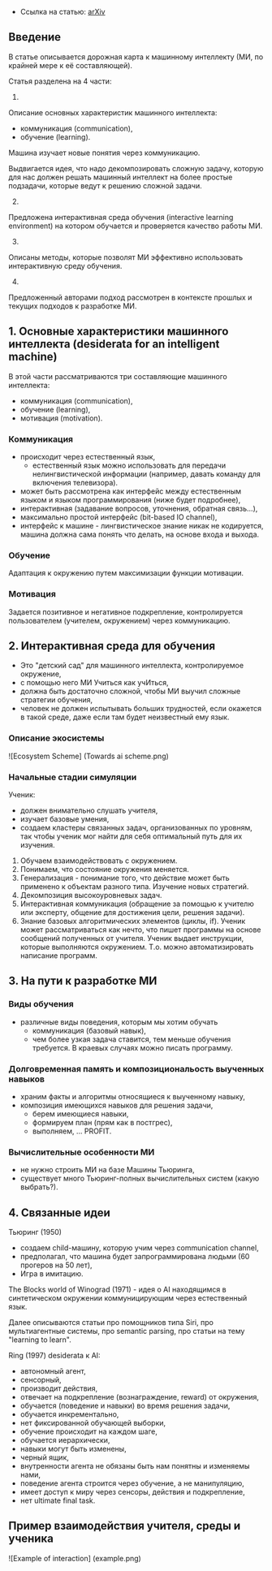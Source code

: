 - Ссылка на статью: [arXiv](http://arxiv.org/abs/1511.08130)

## Введение

В статье описывается дорожная карта к машинному интеллекту (МИ, по крайней мере
к её составляющей).

Статья разделена на 4 части:

1.
  Описание основных характеристик машинного интеллекта:

  - коммуникация (communication),
  - обучение (learning).

  Машина изучает новые понятия через коммуникацию.

  Выдвигается идея, что надо декомпозировать сложную задачу, которую для нас
  должен решать машинный интеллект на более простые подзадачи, которые
  ведут к решению сложной задачи.

2.
  Предложена интерактивная среда обучения (interactive learning environment) на
  котором обучается и проверяется качество работы МИ.

3.
  Описаны методы, которые позволят МИ эффективно использовать интерактивную
  среду обучения.

4.
  Предложенный авторами подход рассмотрен в контексте прошлых и текущих подходов
  к разработке МИ.


## 1. Основные характеристики машинного интеллекта (desiderata for an intelligent machine)

В этой части рассматриваются три составляющие машинного интеллекта:
- коммуникация (communication),
- обучение (learning),
- мотивация (motivation).

### Коммуникация

- происходит через естественный язык,
  - естественный язык можно использовать для передачи нелингвистической информации
    (например, давать команду для включения телевизора).
- может быть рассмотрена как интерфейс между естественным языком и языком
программирования (ниже будет подробнее),
- интерактивная (задавание вопросов, уточнения, обратная связь...),
- максимально простой интерфейс (bit-based IO channel),
- интерфейс к машине - лингвистическое знание никак не кодируется, машина должна
сама понять что делать, на основе входа и выхода.

### Обучение

Адаптация к окружению путем максимизации функции мотивации.

### Мотивация

Задается позитивное и негативное подкрепление, контролируется пользователем
(учителем, окружением) через коммуникацию.

## 2. Интерактивная среда для обучения

- Это "детский сад" для машинного интеллекта, контролируемое окружение,
- с помощью него МИ Учиться как учИться,
- должна быть достаточно сложной, чтобы МИ выучил сложные стратегии обучения,
- человек не должен испытывать больших трудностей, если окажется в такой
среде, даже если там будет неизвестный ему язык.

### Описание экосистемы

![Ecosystem Scheme]
(Towards ai scheme.png)

### Начальные стадии симуляции

Ученик:
- должен внимательно слушать учителя,
- изучает базовые умения,
- создаем кластеры связанных задач, организованных по уровням, так чтобы
ученик мог найти для себя оптимальный путь для их изучения.

1. Обучаем взаимодействовать с окружением.
2. Понимаем, что состояние окружения меняется.
3. Генерализация - понимание того, что действие может быть применено к объектам
разного типа. Изучение новых стратегий.
4. Декомпозиция высокоуровневых задач.
5. Интерактивная коммуникация (обращение за помощью к учителю или эксперту,
общение для достижения цели, решения задачи).
6. Знание базовых алгоритмических элементов (циклы, if).
Ученик может рассматриваться как нечто, что пишет программы на основе сообщений
полученных от учителя. Ученик выдает инструкции, которые выполняются окружением.
Т.о. можно автоматизировать написание программ.

## 3. На пути к разработке МИ

### Виды обучения

- различные виды поведения, которым мы хотим обучать
  - коммуникация (базовый навык),
  - чем более узкая задача ставится, тем меньше обучения требуется. В краевых
    случаях можно писать программу.

### Долговременная память и композициональость выученных навыков

- храним факты и алгоритмы относящиеся к выученному навыку,
- композиция имеющихся навыков для решения задачи,
  - берем имеющиеся навыки,
  - формируем план (прям как в постгрес),
  - выполняем, ... PROFIT.

### Вычислительные особенности МИ

- не нужно строить МИ на базе Машины Тьюринга,
- существует много Тьюринг-полных вычислительных систем (какую выбрать?).

## 4. Связанные идеи

Тьюринг (1950)
- создаем child-машину, которую учим через communication channel,
- предполагал, что машина будет запрограммирована людьми (60 прогеров на 50 лет),
- Игра в имитацию.

The Blocks world of Winograd (1971) - идея о AI находящимся в синтетическом окружении
коммуницирующим через естественный язык.

Далее описываются статьи про помощников типа Siri, про мультиагентные системы,
про semantic parsing, про статьи на тему "learning to learn".

Ring (1997) desiderata к AI:

- автономный агент,
- сенсорный,
- производит действия,
- отвечает на подкрепление (вознаграждение, reward) от окружения,
- обучается (поведение и навыки) во время решения задачи,
- обучается инкрементально,
- нет фиксированной обучающей выборки,
- обучение происходит на каждом шаге,
- обучается иерархически,
- навыки могут быть изменены,
- черный ящик,
- внутренности агента не обязаны быть нам понятны и изменяемы нами,
- поведение агента строится через обучение, а не манипуляцию,
- имеет доступ к миру через сенсоры, действия и подкрепление,
- нет ultimate final task.


## Пример взаимодействия учителя, среды и ученика

![Example of interaction]
(example.png)

